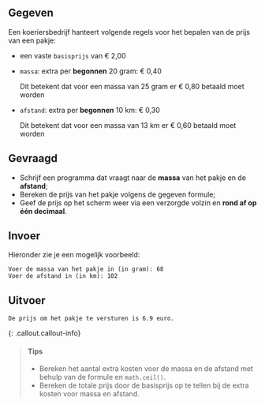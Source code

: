 ## Gegeven

Een koeriersbedrijf hanteert volgende regels voor het bepalen van de prijs van een pakje:

- een vaste `basisprijs` van € 2,00
- `massa`: extra per **begonnen** 20 gram: € 0,40 

  Dit betekent dat voor een massa van 25 gram er € 0,80 betaald moet worden

- `afstand`: extra per **begonnen** 10 km: € 0,30

  Dit betekent dat voor een massa van 13 km er € 0,60 betaald moet worden

## Gevraagd
- Schrijf een programma dat vraagt naar de **massa** van het pakje en de **afstand**;
- Bereken de prijs van het pakje volgens de gegeven formule;
- Geef de prijs op het scherm weer via een verzorgde volzin en **rond af op één decimaal**.


## Invoer
Hieronder zie je een mogelijk voorbeeld:
```
Voer de massa van het pakje in (in gram): 68
Voer de afstand in (in km): 102
```

## Uitvoer
```
De prijs om het pakje te versturen is 6.9 euro.
```

{: .callout.callout-info}
>#### Tips
> - Bereken het aantal extra kosten voor de massa en de afstand met behulp van de formule en `math.ceil()`.
> - Bereken de totale prijs door de basisprijs op te tellen bij de extra kosten voor massa en afstand.
